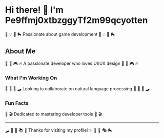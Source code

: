 # Hi there! 👋 I'm Pe9ffmj0xtbzggyTf2m99qcyotten

🎣 💡 🎰 🛼 Passionate about game development 🎣 💡 🎰 🛼

## About Me
🎾 🚴 🎮 🔥 A passionate developer who loves UI/UX design 🎾 🚴 🎮 🔥

### What I'm Working On
🎯 🎷 🎳 🛹 Looking to collaborate on natural language processing 🎯 🎷 🎳 🛹

### Fun Facts
🚣 🎬 Dedicated to mastering developer tools 🚣 🎬

---
🛹 🥊 🚣 📚 🎽 Thanks for visiting my profile! ✨ 🚴 🎪 🎭 🛼
